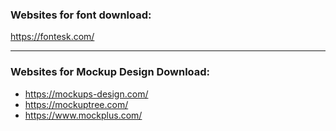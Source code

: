 ### Websites for font download:
https://fontesk.com/

---

### Websites for Mockup Design Download:
- https://mockups-design.com/
- https://mockuptree.com/
- https://www.mockplus.com/
